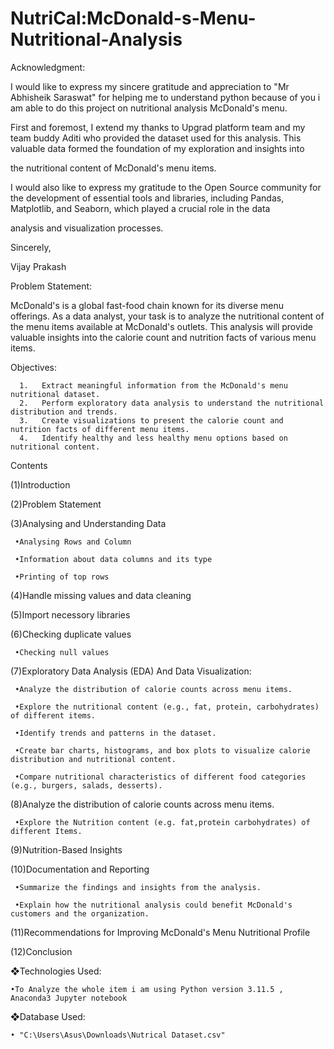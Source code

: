 # NutriCal:McDonald-s-Menu-Nutritional-Analysis

 Acknowledgment:

 I would like to express my sincere gratitude and appreciation to "Mr Abhisheik Saraswat" for helping me to understand python because of you i am able to do this project on nutritional analysis  McDonald's menu.

 First and foremost, I extend my thanks to Upgrad platform team and my team buddy Aditi who provided the dataset used for this analysis. This valuable data formed the foundation of my exploration and insights into

 the nutritional content of McDonald's menu items.

 I would also like to express my gratitude to the Open Source community for the development of essential tools and libraries, including Pandas, Matplotlib, and Seaborn, which played a crucial role in the data

 analysis and visualization processes.

 Sincerely,

 Vijay Prakash



 Problem Statement:

 McDonald's is a global fast-food chain known for its diverse menu offerings. As a data analyst, your task is to analyze the nutritional content of the menu items available at McDonald's outlets. This analysis
 will provide valuable insights into the calorie count and nutrition facts of various menu items.


 Objectives:

      1.   Extract meaningful information from the McDonald's menu nutritional dataset.
      2.   Perform exploratory data analysis to understand the nutritional distribution and trends.
      3.   Create visualizations to present the calorie count and nutrition facts of different menu items.
      4.   Identify healthy and less healthy menu options based on nutritional content.


 Contents

 (1)Introduction

 (2)Problem Statement

 (3)Analysing and Understanding Data

     •Analysing Rows and Column

     •Information about data columns and its type

     •Printing of top rows
    
 (4)Handle missing values and data cleaning

 (5)Import necessory libraries

 (6)Checking duplicate values

     •Checking null values
    
 (7)Exploratory Data Analysis (EDA) And Data Visualization:

     •Analyze the distribution of calorie counts across menu items.

     •Explore the nutritional content (e.g., fat, protein, carbohydrates) of different items.

     •Identify trends and patterns in the dataset.

     •Create bar charts, histograms, and box plots to visualize calorie distribution and nutritional content.

     •Compare nutritional characteristics of different food categories (e.g., burgers, salads, desserts).
    
 (8)Analyze the distribution of calorie counts across menu items.

     •Explore the Nutrition content (e.g. fat,protein carbohydrates) of different Items.
    
 (9)Nutrition-Based Insights

 (10)Documentation and Reporting

     •Summarize the findings and insights from the analysis.

     •Explain how the nutritional analysis could benefit McDonald's customers and the organization.
    
 (11)Recommendations for Improving McDonald's Menu Nutritional Profile

 (12)Conclusion

❖Technologies Used:

    •To Analyze the whole item i am using Python version 3.11.5 , Anaconda3 Jupyter notebook

❖Database Used:

    • "C:\Users\Asus\Downloads\Nutrical Dataset.csv"

